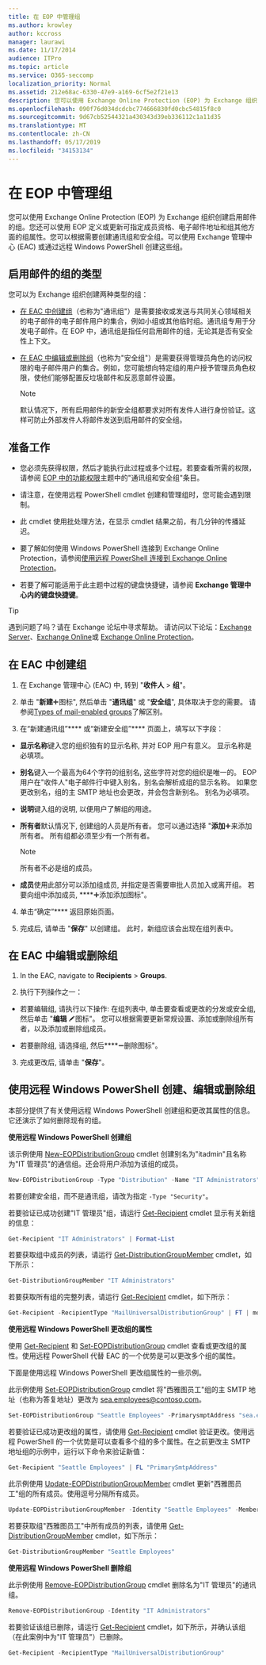 ```yaml
---
title: 在 EOP 中管理组
ms.author: krowley
author: kccross
manager: laurawi
ms.date: 11/17/2014
audience: ITPro
ms.topic: article
ms.service: O365-seccomp
localization_priority: Normal
ms.assetid: 212e68ac-6330-47e9-a169-6cf5e2f21e13
description: 您可以使用 Exchange Online Protection (EOP) 为 Exchange 组织创建启用邮件的组。 您还可以使用 EOP 定义或更新可指定成员资格、电子邮件地址和组其他方面的组属性。
ms.openlocfilehash: 090f76d034dcdcbc774666830fd0cbc54815f8c0
ms.sourcegitcommit: 9d67cb52544321a430343d39eb336112c1a11d35
ms.translationtype: MT
ms.contentlocale: zh-CN
ms.lasthandoff: 05/17/2019
ms.locfileid: "34153134"
---
```

# <a name="manage-groups-in-eop"></a>在 EOP 中管理组

 您可以使用 Exchange Online Protection (EOP) 为 Exchange 组织创建启用邮件的组。您还可以使用 EOP 定义或更新可指定成员资格、电子邮件地址和组其他方面的组属性。您可以根据需要创建通讯组和安全组。可以使用 Exchange 管理中心 (EAC) 或通过远程 Windows PowerShell 创建这些组。 
  
## <a name="types-of-mail-enabled-groups"></a>启用邮件的组的类型

您可以为 Exchange 组织创建两种类型的组：
  
- [在 EAC 中创建组](manage-groups-in-eop.md)（也称为"通讯组"）是需要接收或发送与共同关心领域相关的电子邮件的电子邮件用户的集合，例如小组或其他临时组。通讯组专用于分发电子邮件。在 EOP 中，通讯组是指任何启用邮件的组，无论其是否有安全性上下文。
    
- [在 EAC 中编辑或删除组](manage-groups-in-eop.md)（也称为"安全组"）是需要获得管理员角色的访问权限的电子邮件用户的集合。例如，您可能想向特定组的用户授予管理员角色权限，使他们能够配置反垃圾邮件和反恶意邮件设置。
    
    > [!NOTE]
    > 默认情况下，所有启用邮件的新安全组都要求对所有发件人进行身份验证。这样可防止外部发件人将邮件发送到启用邮件的安全组。 
  
## <a name="before-you-begin"></a>准备工作

- 您必须先获得权限，然后才能执行此过程或多个过程。若要查看所需的权限，请参阅 [EOP 中的功能权限](feature-permissions-in-eop.md)主题中的"通讯组和安全组"条目。 
    
- 请注意，在使用远程 PowerShell cmdlet 创建和管理组时，您可能会遇到限制。
    
- 此 cmdlet 使用批处理方法，在显示 cmdlet 结果之前，有几分钟的传播延迟。
    
- 要了解如何使用 Windows PowerShell 连接到 Exchange Online Protection，请参阅[使用远程 PowerShell 连接到 Exchange Online Protection](https://docs.microsoft.com/powershell/exchange/exchange-eop/connect-to-exchange-online-protection-powershell?view=exchange-ps)。
    
- 若要了解可能适用于此主题中过程的键盘快捷键，请参阅 **Exchange 管理中心内的键盘快捷键**。
    
> [!TIP]
> 遇到问题了吗？请在 Exchange 论坛中寻求帮助。 请访问以下论坛：[Exchange Server](https://go.microsoft.com/fwlink/p/?linkId=60612)、[Exchange Online](https://go.microsoft.com/fwlink/p/?linkId=267542)或 [Exchange Online Protection](https://go.microsoft.com/fwlink/p/?linkId=285351)。 
  
## <a name="create-a-group-in-the-eac"></a>在 EAC 中创建组

1. 在 Exchange 管理中心 (EAC) 中, 转到 "**收件人** \> **组**"。
    
2. 单击 "**新建**![添加](../media/ITPro-EAC-AddIcon.gif)图标", 然后单击 "**通讯组**" 或 "**安全组**", 具体取决于您的需要。 请参阅[Types of mail-enabled groups](manage-groups-in-eop.md)了解区别。 
    
3. 在“新建通讯组”**** 或“新建安全组”**** 页面上，填写以下字段： 
    
  - **显示名称**键入您的组织独有的显示名称, 并对 EOP 用户有意义。 显示名称是必填项。 
    
  - **别名**键入一个最高为64个字符的组别名, 这些字符对您的组织是唯一的。 EOP 用户在"收件人"电子邮件行中键入别名，别名会解析成组的显示名称。 如果您更改别名，组的主 SMTP 地址也会更改，并会包含新别名。 别名为必填项。 
    
  - **说明**键入组的说明, 以便用户了解组的用途。 
    
  - **所有者**默认情况下, 创建组的人员是所有者。 您可以通过选择 "**添加**![添加" 图标](../media/ITPro-EAC-AddIcon.gif)来添加所有者。 所有组都必须至少有一个所有者。
    
    > [!NOTE]
    > 所有者不必是组的成员。 
  
  - **成员**使用此部分可以添加组成员, 并指定是否需要审批人员加入或离开组。 若要向组中添加成员, ****![请单击 "](../media/ITPro-EAC-AddIcon.gif)添加添加图标"。
    
4. 单击“确定”**** 返回原始页面。 
    
5. 完成后, 请单击 "**保存**" 以创建组。 此时，新组应该会出现在组列表中。 
    
## <a name="edit-or-remove-a-group-in-the-eac"></a>在 EAC 中编辑或删除组

1. In the EAC, navigate to **Recipients** \> **Groups**.
    
2. 执行下列操作之一：
    
  - 若要编辑组, 请执行以下操作: 在组列表中, 单击要查看或更改的分发或安全组, 然后单击 "**编辑** ![编辑](../media/ITPro-EAC-EditIcon.gif)图标"。 您可以根据需要更新常规设置、添加或删除组所有者，以及添加或删除组成员。
    
  - 若要删除组, 请选择组, 然后****![单击 "删除](../media/ITPro-EAC-RemoveIcon.gif)删除图标"。
    
3. 完成更改后, 请单击 "**保存**"。
    
## <a name="create-edit-or-remove-a-group-using-remote-windows-powershell"></a>使用远程 Windows PowerShell 创建、编辑或删除组

本部分提供了有关使用远程 Windows PowerShell 创建组和更改其属性的信息。它还演示了如何删除现有的组。 
  
 **使用远程 Windows PowerShell 创建组**
  
该示例使用 [New-EOPDistributionGroup](http://technet.microsoft.com/library/4610dfe5-fca8-4ba8-be3c-535d1753e0f4.aspx) cmdlet 创建别名为"itadmin"且名称为"IT 管理员"的通信组。还会将用户添加为该组的成员。 
  
```Powershell
New-EOPDistributionGroup -Type "Distribution" -Name "IT Administrators" -Alias itadmin -Members @("Member1","Member2","Member3") -ManagedBy "Member1"

```

若要创建安全组，而不是通讯组，请改为指定  `-Type "Security"`。 
  
若要验证已成功创建"IT 管理员"组，请运行 [Get-Recipient](http://technet.microsoft.com/library/2ce6250f-0ad3-4b29-870c-e1d6e1e154bc.aspx) cmdlet 显示有关新组的信息： 
  
```Powershell
Get-Recipient "IT Administrators" | Format-List

```

若要获取组中成员的列表，请运行 [Get-DistributionGroupMember](http://technet.microsoft.com/library/15c71bc5-4246-44ac-8b34-8ccd585294b5.aspx) cmdlet，如下所示： 
  
```Powershell
Get-DistributionGroupMember "IT Administrators"

```

若要获取所有组的完整列表，请运行 [Get-Recipient](http://technet.microsoft.com/library/2ce6250f-0ad3-4b29-870c-e1d6e1e154bc.aspx) cmdlet，如下所示： 
  
```Powershell
Get-Recipient -RecipientType "MailUniversalDistributionGroup" | FT | more

```

 **使用远程 Windows PowerShell 更改组的属性**
  
使用 [Get-Recipient](http://technet.microsoft.com/library/2ce6250f-0ad3-4b29-870c-e1d6e1e154bc.aspx) 和 [Set-EOPDistributionGroup](http://technet.microsoft.com/library/689a66c5-a524-4870-88f3-091fd6eae3b7.aspx) cmdlet 查看或更改组的属性。使用远程 PowerShell 代替 EAC 的一个优势是可以更改多个组的属性。 
  
下面是使用远程 Windows PowerShell 更改组属性的一些示例。
  
此示例使用 [Set-EOPDistributionGroup](http://technet.microsoft.com/library/689a66c5-a524-4870-88f3-091fd6eae3b7.aspx) cmdlet 将"西雅图员工"组的主 SMTP 地址（也称为答复地址）更改为 sea.employees@contoso.com。 
  
```Powershell
Set-EOPDistributionGroup "Seattle Employees" -PrimarysmptAddress "sea.employees@contoso.com"

```

若要验证已成功更改组的属性，请使用 [Get-Recipient](http://technet.microsoft.com/library/2ce6250f-0ad3-4b29-870c-e1d6e1e154bc.aspx) cmdlet 验证更改。使用远程 PowerShell 的一个优势是可以查看多个组的多个属性。在之前更改主 SMTP 地址组的示例中，运行以下命令来验证新值： 
  
```Powershell
Get-Recipient "Seattle Employees" | FL "PrimarySmtpAddress"

```

此示例使用 [Update-EOPDistributionGroupMember](http://technet.microsoft.com/library/a6d4f790-1b94-42f8-af6f-fa79c504d8ec.aspx) cmdlet 更新"西雅图员工"组的所有成员。使用逗号分隔所有成员。 
  
```Powershell
Update-EOPDistributionGroupMember -Identity "Seattle Employees" -Members @("Member1","Member2","Member3","Member4","Member5")

```

若要获取组"西雅图员工"中所有成员的列表，请使用 [Get-DistributionGroupMember](http://technet.microsoft.com/library/15c71bc5-4246-44ac-8b34-8ccd585294b5.aspx) cmdlet，如下所示： 
  
```Powershell
Get-DistributionGroupMember "Seattle Employees"

```

 **使用远程 Windows PowerShell 删除组**
  
此示例使用 [Remove-EOPDistributionGroup](http://technet.microsoft.com/library/a17b1307-3187-40b0-a438-c7b35a34c002.aspx) cmdlet 删除名为"IT 管理员"的通讯组。 
  
```Powershell
Remove-EOPDistributionGroup -Identity "IT Administrators" 

```

若要验证该组已删除，请运行 [Get-Recipient](http://technet.microsoft.com/library/2ce6250f-0ad3-4b29-870c-e1d6e1e154bc.aspx) cmdlet，如下所示，并确认该组（在此案例中为"IT 管理员"）已删除。 
  
```Powershell
Get-Recipient -RecipientType "MailUniversalDistributionGroup"

```



